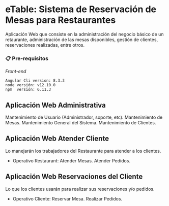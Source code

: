 # eTable: Sistema de Reservación de Mesas para Restaurantes 
Aplicación Web que consiste en la administración del negocio básico de un retaurante, administración de las mesas disponibles, gestión de clientes, reservaciones realizadas, entre otros.

### 📋 Pre-requisitos 
_Front-end_
```
Angular Cli version: 8.3.3
node versión: v12.10.0
npm  versión: 6.11.3
```
## Aplicación Web Administrativa
  Mantenimiento de Usuario (Administrador, soporte, etc).
  Mantenimiento de Mesas.
  Mantenimiento General del Sistema.
  Mantenimiento de Clientes.
 
## Aplicación Web Atender Cliente
 Lo manejarán los trabajadores del Restaurante para atender a los clientes.
- Operativo Restaurant:
  Atender Mesas.
  Atender Pedidos.
  
## Aplicación Web Reservaciones del Cliente
 Lo que los clientes usarán para realizar sus reservaciones y/o pedidos.
 - Operativo Cliente:
  Reservar Mesa.
  Realizar Pedidos.